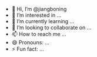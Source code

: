 - 👋 Hi, I’m @jiangboning
- 👀 I’m interested in ...
- 🌱 I’m currently learning ...
- 💞️ I’m looking to collaborate on ...
- 📫 How to reach me ...
- 😄 Pronouns: ...
- ⚡ Fun fact: ...

<!---
jiangboning/jiangboning is a ✨ special ✨ repository because its `README.md` (this file) appears on your GitHub profile.
You can click the Preview link to take a look at your changes.
--->
